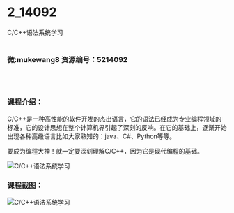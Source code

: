 # 2_14092
C/C++语法系统学习
<br/></br>
<h3>微:mukewang8 资源编号：5214092</h3>
<br/></br>
<h3>课程介绍：</h3>
<p><a title="查看与 C/C++ 相关的文章" target="_blank">C/C++</a>是一种高性能的软件开发的杰出语言，它的语法已经成为专业编程领域的标准，它的设计思想在整个计算机界引起了深刻的反响。在它的基础上，逐渐开始出现各种高级语言比如大家熟知的：java、C#、Python等等。</p>
<p>要成为编程大神！就一定要深刻理解<a title="查看与 C/C++ 相关的文章" target="_blank">C/C++</a>，因为它是现代编程的基础。</p>
<p><img src="https://www.ko996.com/wp-content/uploads/img/2020/06/1-112-300x174.png" alt="C/C++语法系统学习"></p>
<div class="info-desc">
<h3>课程截图：</h3>
<p><img src="https://www.ko996.com/wp-content/uploads/img/2020/06/2-125.png" alt="C/C++语法系统学习"></p>


			
</div>
